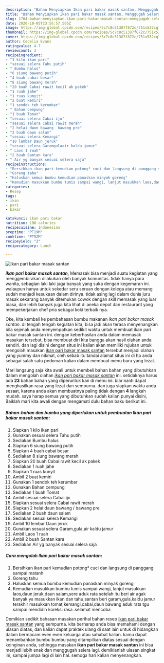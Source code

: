 ```yaml
---
description: "Bahan Menyiapkan Ikan pari bakar masak santan, Menggugah Selera"
title: "Bahan Menyiapkan Ikan pari bakar masak santan, Menggugah Selera"
slug: 1764-bahan-menyiapkan-ikan-pari-bakar-masak-santan-menggugah-selera
date: 2020-10-05T23:56:57.565Z
image: https://img-global.cpcdn.com/recipes/5c7c8c51387f872c/751x532cq70/ikan-pari-bakar-masak-santan-foto-resep-utama.jpg
thumbnail: https://img-global.cpcdn.com/recipes/5c7c8c51387f872c/751x532cq70/ikan-pari-bakar-masak-santan-foto-resep-utama.jpg
cover: https://img-global.cpcdn.com/recipes/5c7c8c51387f872c/751x532cq70/ikan-pari-bakar-masak-santan-foto-resep-utama.jpg
author: Cecelia Evans
ratingvalue: 4.7
reviewcount: 3
recipeingredient:
- "1 kilo ikan pari"
- "sesuai selera Tahu putih"
- " Bumbu halus"
- "6 siung bawang putih"
- "4 buah cabai besar"
- "8 siung bawang merah"
- "20 buah Cabai rawit kecil ak pakek"
- "1 ruah jahe"
- "1 ruas kunyit"
- "2 buat kemiri"
- "1 sendok teh kerumbar"
- " Bahan cempung"
- "1 buah Tomat"
- "sesuai selera Cabai ijo"
- "sesuai selera Cabai rawit merah"
- "2 helai daun bawang  bawang pre"
- "2 buah daun salam"
- "sesuai selera Kemangi"
- "10 lembar Daun jeruk"
- "sesuai selera Garamgulaair kaldu jamur"
- " Laos 1 ruah"
- "2 buah Santan kara"
- " Air yg banyak sesuai selera saja"
recipeinstructions:
- "Bersihkan ikan pari kemudian potong² cuci dan langsung di panggang sampai matanh"
- "Goreng tahu"
- "Haluskan semua bumbu kemudian panaskan minyak goreng"
- "Kemudian masukkan bumbu tumis sampai wangi, lanjut masukkan laos,daun jeruk,daun salam,sere aduk rata setelah itu beri air agak banyak ya masukkan ikan dan tahu,santan beri garam,gula,kaldu jamur terakhir masukkan tomat,kemangi,cabai,daun bawang aduk rata tgu sampai mendidih koreksi rasa..selamat mencoba"
categories:
- Resep
tags:
- ikan
- pari
- bakar

katakunci: ikan pari bakar 
nutrition: 198 calories
recipecuisine: Indonesian
preptime: "PT19M"
cooktime: "PT52M"
recipeyield: "2"
recipecategory: Lunch

---
```



![Ikan pari bakar masak santan](https://img-global.cpcdn.com/recipes/5c7c8c51387f872c/751x532cq70/ikan-pari-bakar-masak-santan-foto-resep-utama.jpg)

<b><i>ikan pari bakar masak santan</i></b>, Memasak bisa menjadi suatu kegiatan yang menggembirakan dilakukan oleh banyak komunitas. tidak hanya para wanita, sebagian laki laki juga banyak yang suka dengan kegemaran ini. walaupun hanya untuk sekedar seru seruan dengan kolega atau memang sudah menjadi kesukaan dalam dirinya. tidak asing lagi dalam dunia juru masak sekarang banyak ditemukan cowok dengan skill memasak yang luar biasa, dan lebih banyak juga kita lihat di aneka depot dan restaurant yang mempekerjakan chef pria sebagai koki terbaik nya.



Oke, kita kembali ke pembahasan bumbu makanan <i>ikan pari bakar masak santan</i>. di tengah tengah kegiatan kita, bisa jadi akan terasa menyenangkan bila sejenak anda menyempatkan sedikit waktu untuk membuat ikan pari bakar masak santan ini. dengan keberhasilan anda dalam memasak masakan tersebut, bisa membuat diri kita bangga akan hasil olahan anda sendiri. dan lagi disini dengan situs ini kalian akan memiliki rujukan untuk mengolah masakan <u>ikan pari bakar masak santan</u> tersebut menjadi olahan yang yummy dan nikmat, oleh sebab itu tandai alamat situs ini di hp anda sebagai salah satu pedoman kalian dalam membuat menu baru yang lezat.


Mari langsung saja kita awali untuk membeli bahan bahan yang dibutuhkan dalam mengolah olahan <u><i>ikan pari bakar masak santan</i></u> ini. setidaknya harus ada <b>23</b> bahan bahan yang diperuntuk kan di menu ini. biar nanti dapat menghasilkan rasa yang lezat dan sempurna. dan juga siapkan waktu anda sesaat, karena anda akan membuatnya paling tidak dengan <b>4</b> langkah mudah. saya harap semua yang dibutuhkan sudah kalian punyai disini, Baiklah mari kita awali dengan mengamati dulu bahan baku berikut ini.

<!--inarticleads1-->

##### Bahan-bahan dan bumbu yang diperlukan untuk pembuatan Ikan pari bakar masak santan:

1. Siapkan 1 kilo ikan pari
1. Gunakan sesuai selera Tahu putih
1. Sediakan  Bumbu halus
1. Siapkan 6 siung bawang putih
1. Siapkan 4 buah cabai besar
1. Sediakan 8 siung bawang merah
1. Siapkan 20 buah Cabai rawit kecil ak pakek
1. Sediakan 1 ruah jahe
1. Siapkan 1 ruas kunyit
1. Ambil 2 buat kemiri
1. Gunakan 1 sendok teh kerumbar
1. Gunakan  Bahan cempung
1. Sediakan 1 buah Tomat
1. Ambil sesuai selera Cabai ijo
1. Siapkan sesuai selera Cabai rawit merah
1. Siapkan 2 helai daun bawang / bawang pre
1. Sediakan 2 buah daun salam
1. Sediakan sesuai selera Kemangi
1. Ambil 10 lembar Daun jeruk
1. Gunakan sesuai selera Garam,gula,air kaldu jamur
1. Ambil  Laos 1 ruah
1. Ambil 2 buah Santan kara
1. Sediakan  Air yg banyak sesuai selera saja




<!--inarticleads2-->

##### Cara mengolah Ikan pari bakar masak santan:

1. Bersihkan ikan pari kemudian potong² cuci dan langsung di panggang sampai matanh
1. Goreng tahu
1. Haluskan semua bumbu kemudian panaskan minyak goreng
1. Kemudian masukkan bumbu tumis sampai wangi, lanjut masukkan laos,daun jeruk,daun salam,sere aduk rata setelah itu beri air agak banyak ya masukkan ikan dan tahu,santan beri garam,gula,kaldu jamur terakhir masukkan tomat,kemangi,cabai,daun bawang aduk rata tgu sampai mendidih koreksi rasa..selamat mencoba




Demikian sedikit bahasan masakan perihal bahan resep <u>ikan pari bakar masak santan</u> yang sempurna. kita berharap anda bisa memahami dengan ulasan diatas, dan kalian dapat praktek ulang di saat lain untuk di hidangkan dalam bermacam even even keluarga atau sahabat kalian. kamu dapat menambahkan bumbu bumbu yang ditampilkan diatas sesuai dengan keinginan anda, sehingga masakan <b>ikan pari bakar masak santan</b> ini bisa menjadi lebih enak dan menggugah selera lagi. demikianlah ulasan singkat ini, sampai jumpa lagi di lain hal. semoga hari kalian menyenangkan.
